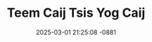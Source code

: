 ---
layout: movie-video-data
date: 2025-03-01 21:25:08 -0881
categories: movie

# Site Attributes
title: "Teem Caij Tsis Yog Caij"
permalink: "/movie/Teem_Caij_Tsis_Yog_Caij"

# Movie Attributes
synopsis: "Thaum ub Hmoob khiav suav teb los, neeg los tau tsawg. Maiv Naim tsev neeg tau nyob ua twjcuab vim cov kwv tij poob rau tom qub qab lawm. LiajTsuas yog ib tug hluas nraug dhau kev uas tau yuj tau Maiv Naim lub siab. Nkawv tau cog lus tseg yuav los koom ua neej tab sis lub caij uas nkawv teem tseg ntawd kuj tsis tau raws li caij, dab ntxoog thiaj li los coj tau Maiv Naim lawm. Nyob rau hauv Toog Thiab Paj nkawv lub neej, nkawv xav ua kom tau rau nkawv niam thiab txiv zoo siab, tab sis nkawv txoj kev sib hlub muaj kev cov nyom rau nkawv niam thiab nkawv txiv txoj kev cia siab. "
producer: "Hmong World Productions"
director: ""
writer: ""
video_link: "https://youtu.be/b7SxcJlFMbI?si=_zx9_ldp8Wp3iZDT"
genre: "Romance"
year: ""
release_type: "DVD"
storage: "Center for Hmong Studies"
thumbnail: "/assets/images/movie_thumbnails/Teem Caij Tsis Yog Caij.jpeg"
publishing_company: "Hmong World Productions"

# Sequels + Parts
base_movie: ""
total_parts: 0
sequel: ""

# Movie Cast
cast:
- name: "Bee C. H. Vang"
- name: "Lor Lee"
- name: "Cheng Yang"
- name: "Phia C. Her"
- name: "Yee Yang"
---